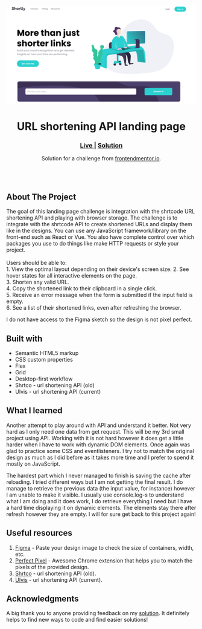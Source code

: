 ![Url Shortening Api](images/project-ss.png)

<h1 align="center">URL shortening API landing page</h1>

<div align="center">
  <h3>
    <a href="https://github.com/Sonu-Dutta/Frontendmentor-url-shortening-api" color="white">
      Live
    </a>
    <span> | </span>
    <a href="https://www.frontendmentor.io/challenges/url-shortening-api-landing-page-2ce3ob-G/hub">
      Solution
    </a>
  </h3>
</div>
<div align="center">
   Solution for a challenge from  <a href="https://www.frontendmentor.io/" target="_blank">frontendmentor.io</a>.
</div>
<br>
<br>
<br>

## About The Project

<p>The goal of this landing page challenge is integration with the shrtcode URL shortening API and playing with browser storage.
The challenge is to integrate with the shrtcode API to create shortened URLs and display them like in the designs.
You can use any JavaScript framework/library on the front-end such as React or Vue. You also have complete control over which packages you use to do things like make HTTP requests or style your project.
<br><br>Users should be able to:
<br>1. View the optimal layout depending on their device's screen size.
2. See hover states for all interactive elements on the page.
<br>
3. Shorten any valid URL.
<br>
4. Copy the shortened link to their clipboard in a single click.
<br>
  5. Receive an error message when the form is submitted if the input field is empty.
  <br>
  6. See a list of their shortened links, even after refreshing the browser.
<br> <p>I do not have access to the Figma sketch so the design is not pixel perfect.</p>

## Built with

- Semantic HTML5 markup
- CSS custom properties
- Flex
- Grid
- Desktop-first workflow
- Shrtco - url shortening API (old)
- Ulvis - url shortening API (current)

## What I learned

Another attempt to play around with API and understand it better. Not very hard as I only need one data from get request. This will be my 3rd small project using API. Working with it is not hard however it does get a little harder when I have to work with dynamic DOM elements. Once again was glad to practice some CSS and eventlisteners. I try not to match the original design as much as I did before as it takes more time and I prefer to spend it mostly on JavaScript.

The hardest part which I never managed to finish is saving the cache after reloading. I tried different ways but I am not getting the final result. I do manage to retrieve the previous data (the input value, for instance) however I am unable to make it visible. I usually use console.log-s to understand what I am doing and it does work, I do retrieve everything I need but I have a hard time displaying it on dynamic elements. The elements stay there after refresh however they are empty. I will for sure get back to this project again!

## Useful resources

1. <a href="https://www.figma.com/">Figma</a> - Paste your design image to check the size of containers, width, etc.
2. <a href="https://chrome.google.com/webstore/detail/perfectpixel-by-welldonec/dkaagdgjmgdmbnecmcefdhjekcoceebi">Perfect Pixel</a> - Awesome Chrome extension that helps you to match the pixels of the provided design.
3. <a href="https://shrtco.de/">Shrtco</a> - url shortening API (old).
4. <a href="https://ulvis.net/developer.html">Ulvis</a> - url shortening API (current).

## Acknowledgments

A big thank you to anyone providing feedback on my <a href="https://www.frontendmentor.io/challenges/url-shortening-api-landing-page-2ce3ob-G/hub">solution</a>. It definitely helps to find new ways to code and find easier solutions!
